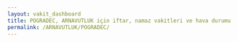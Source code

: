 ```yaml
---
layout: vakit_dashboard
title: POGRADEC, ARNAVUTLUK için iftar, namaz vakitleri ve hava durumu - ilçe/eyalet seç
permalink: /ARNAVUTLUK/POGRADEC/
---
```


<script type="text/javascript">
  var GLOBAL_COUNTRY = 'ARNAVUTLUK';
  var GLOBAL_CITY = 'POGRADEC';
  var GLOBAL_STATE = '';
  var lat = 72;
  var lon = 21;
</script>
